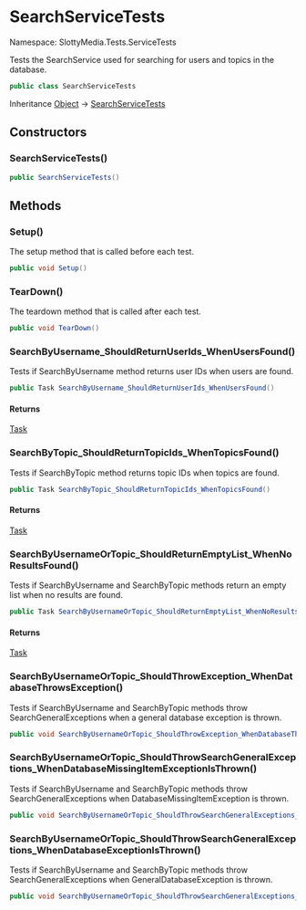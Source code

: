 # SearchServiceTests

Namespace: SlottyMedia.Tests.ServiceTests

Tests the SearchService used for searching for users and topics in the database.

```csharp
public class SearchServiceTests
```

Inheritance [Object](https://docs.microsoft.com/en-us/dotnet/api/system.object) → [SearchServiceTests](./slottymedia.tests.servicetests.searchservicetests.md)

## Constructors

### **SearchServiceTests()**

```csharp
public SearchServiceTests()
```

## Methods

### **Setup()**

The setup method that is called before each test.

```csharp
public void Setup()
```

### **TearDown()**

The teardown method that is called after each test.

```csharp
public void TearDown()
```

### **SearchByUsername_ShouldReturnUserIds_WhenUsersFound()**

Tests if SearchByUsername method returns user IDs when users are found.

```csharp
public Task SearchByUsername_ShouldReturnUserIds_WhenUsersFound()
```

#### Returns

[Task](https://docs.microsoft.com/en-us/dotnet/api/system.threading.tasks.task)<br>

### **SearchByTopic_ShouldReturnTopicIds_WhenTopicsFound()**

Tests if SearchByTopic method returns topic IDs when topics are found.

```csharp
public Task SearchByTopic_ShouldReturnTopicIds_WhenTopicsFound()
```

#### Returns

[Task](https://docs.microsoft.com/en-us/dotnet/api/system.threading.tasks.task)<br>

### **SearchByUsernameOrTopic_ShouldReturnEmptyList_WhenNoResultsFound()**

Tests if SearchByUsername and SearchByTopic methods return an empty list when no results are found.

```csharp
public Task SearchByUsernameOrTopic_ShouldReturnEmptyList_WhenNoResultsFound()
```

#### Returns

[Task](https://docs.microsoft.com/en-us/dotnet/api/system.threading.tasks.task)<br>

### **SearchByUsernameOrTopic_ShouldThrowException_WhenDatabaseThrowsException()**

Tests if SearchByUsername and SearchByTopic methods throw SearchGeneralExceptions when a general database exception
 is thrown.

```csharp
public void SearchByUsernameOrTopic_ShouldThrowException_WhenDatabaseThrowsException()
```

### **SearchByUsernameOrTopic_ShouldThrowSearchGeneralExceptions_WhenDatabaseMissingItemExceptionIsThrown()**

Tests if SearchByUsername and SearchByTopic methods throw SearchGeneralExceptions when DatabaseMissingItemException
 is thrown.

```csharp
public void SearchByUsernameOrTopic_ShouldThrowSearchGeneralExceptions_WhenDatabaseMissingItemExceptionIsThrown()
```

### **SearchByUsernameOrTopic_ShouldThrowSearchGeneralExceptions_WhenDatabaseExceptionIsThrown()**

Tests if SearchByUsername and SearchByTopic methods throw SearchGeneralExceptions when GeneralDatabaseException is
 thrown.

```csharp
public void SearchByUsernameOrTopic_ShouldThrowSearchGeneralExceptions_WhenDatabaseExceptionIsThrown()
```
